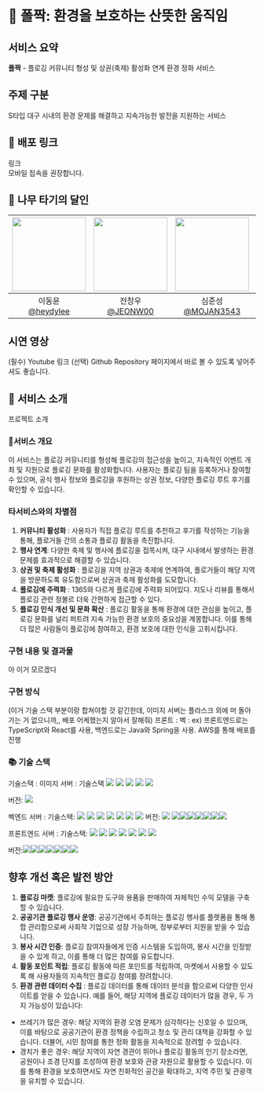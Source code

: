 # 🐸 폴짝: 환경을 보호하는 산뜻한 움직임
## 서비스 요약
**폴짝** - 플로깅 커뮤니티 형성 및 상권(축제) 활성화 연계 환경 정화 서비스

## 주제 구분 
S타입 대구 시내의 환경 문제를 해결하고 지속가능한 발전을 지원하는 서비스 

## 📱 배포 링크
링크  
모바일 접속을 권장합니다.

## 🌲 나무 타기의 달인
|<img src="https://avatars.githubusercontent.com/u/174276728?v=4" width="150" height="150"/>|<img src="https://avatars.githubusercontent.com/u/130034324?v=4" width="150" height="150"/>|<img src="https://avatars.githubusercontent.com/u/71973291?v=4" width="150" height="150"/>|<img src="https://avatars.githubusercontent.com/u/172799476?v=4" width="150" height="150"/>|
|:-:|:-:|:-:|:-:|
|이동윤<br/>[@heydylee](https://github.com/heydylee)|전창우<br/>[@JEONW00](https://github.com/JEONW00)|심준성<br/>[@MOJAN3543](https://github.com/MOJAN3543)|윤강훈<br/>[@YoonGangHoon](https://github.com/YoonGangHoon)|

## 시연 영상
(필수) Youtube 링크
(선택) Github Repository 페이지에서 바로 볼 수 있도록 넣어주셔도 좋습니다.


## 💬 서비스 소개
프로젝트 소개
### 🔧서비스 개요
이 서비스는 플로깅 커뮤니티를 형성해 플로깅의 접근성을 높이고, 지속적인 이벤트 개최 및 지원으로 플로깅 문화를 활성화합니다. 사용자는 플로깅 팀을 등록하거나 참여할 수 있으며, 공식 행사 정보와 플로깅을 후원하는 상권 정보, 다양한 플로깅 루트 후기를 확인할 수 있습니다.

### 타서비스와의 차별점
1. **커뮤니티 활성화** : 사용자가 직접 플로깅 루트를 추천하고 후기를 작성하는 기능을 통해, 플로거들 간의 소통과 플로깅 활동을 촉진합니다.
2. **행사 연계**: 다양한 축제 및 행사에 플로깅을 접목시켜, 대구 시내에서 발생하는 환경 문제를 효과적으로 해결할 수 있습니다.
3. **상권 및 축제 활성화** : 플로깅을 지역 상권과 축제에 연계하여, 플로거들이 해당 지역을 방문하도록 유도함으로써 상권과 축제 활성화를 도모합니다.
4. **플로깅에 주력화** : 1365와 다르게 플로깅에 주력화 되어있다. 지도나 리뷰를 통해서 플로깅 관련 정볼르 더욱 간편하게 접근할 수 있다.
5. **플로깅 인식 개선 및 문화 확산** : 플로깅 활동을 통해 환경에 대한 관심을 높이고, 플로깅 문화를 널리 퍼트려 지속 가능한 환경 보호의 중요성을 계몽합니다. 이를 통해 더 많은 사람들이 플로깅에 참여하고, 환경 보호에 대한 인식을 고취시킵니다.

### 구현 내용 및 결과물
아 이거 모르겠다

### 구현 방식
(이거 기술 스택 부분이랑 합쳐야할 것 같긴한데, 이미지 서버는 플라스크 외에 머 돌아가는 거 없으니까,, 배포 어케했는지 알아서 잘해줘)
프론트 : 
벡 : 
ex) 프론트엔드로는 TypeScript와 React를 사용, 백엔드로는 Java와 Spring을 사용. AWS를 통해 배포를 진행

### 📚 기술 스택
기술스택 : 
이미지 서버 :
기술스택
<img src="https://img.shields.io/badge/Python-3776AB?style=for-the-badge&logo=Python&logoColor=white"/> <img src="https://img.shields.io/badge/Flask-000000?style=for-the-badge&logo=Flask&logoColor=white"/> <img src="https://img.shields.io/badge/githubactions-2088FF?style=for-the-badge&logo=githubactions&logoColor=white"/> <img src="https://img.shields.io/badge/Docker-2496ED?style=for-the-badge&logo=Docker&logoColor=white"/> <img src="https://img.shields.io/badge/styledcomponents-DB7093?style=for-the-badge&logo=nginx&logoColor=white"/>

버전: <img src="https://img.shields.io/badge/Flask-2.5.1-blue"/>


벡엔드 서버 : 
기술스택: <img src="https://img.shields.io/badge/react-61DAFB?style=for-the-badge&logo=react&logoColor=white"/> <img src="https://img.shields.io/badge/javascript-F7DF1E?style=for-the-badge&logo=javascript&logoColor=white"/> <img src="https://img.shields.io/badge/vite-646CFF?style=for-the-badge&logo=vite&logoColor=white"/> <img src="https://img.shields.io/badge/Docker-2496ED?style=for-the-badge&logo=Docker&logoColor=white"/> <img src="https://img.shields.io/badge/nginx-009639?style=for-the-badge&logo=nginx&logoColor=white"/> <img src="https://img.shields.io/badge/styledcomponents-DB7093?style=for-the-badge&logo=nginx&logoColor=white"/> <img src="https://img.shields.io/badge/githubactions-2088FF?style=for-the-badge&logo=githubactions&logoColor=white"/>
버전: <img src="https://img.shields.io/badge/Flask-2.3.2-blue"/> <img src="https://img.shields.io/badge/flask--restx-1.3.0-blue"/><img src="https://img.shields.io/badge/Flask--Migrate-4.0.7-blue"/><img src="https://img.shields.io/badge/flask__cors-5.0.0-blue"/><img src="https://img.shields.io/badge/Flask--SQLAlchemy-3.1.1-white"/><img src="https://img.shields.io/badge/SQLAlchemy-2.0.31-white"/><img src="https://img.shields.io/badge/requests-2.32.3-yellow"/><img src="https://img.shields.io/badge/Werkzeug-3.0.1-yellow"/>

프론트엔드 서버 : 
기술스택: <img src="https://img.shields.io/badge/react-61DAFB?style=for-the-badge&logo=react&logoColor=white"/> <img src="https://img.shields.io/badge/javascript-F7DF1E?style=for-the-badge&logo=javascript&logoColor=white"/> <img src="https://img.shields.io/badge/vite-646CFF?style=for-the-badge&logo=vite&logoColor=white"/> <img src="https://img.shields.io/badge/Docker-2496ED?style=for-the-badge&logo=Docker&logoColor=white"/> <img src="https://img.shields.io/badge/nginx-009639?style=for-the-badge&logo=nginx&logoColor=white"/> <img src="https://img.shields.io/badge/styledcomponents-DB7093?style=for-the-badge&logo=nginx&logoColor=white"/> <img src="https://img.shields.io/badge/githubactions-2088FF?style=for-the-badge&logo=githubactions&logoColor=white"/>

버전:<img src="https://img.shields.io/badge/axios-1.7.7-orange"/><img src="https://img.shields.io/badge/react-18.3.1-blue"/><img src="https://img.shields.io/badge/react--dom-18.3.1-blue"/><img src="https://img.shields.io/badge/react--icons-5.3.0-blue"/><img src="https://img.shields.io/badge/react--router--dom-6.26.2-blue"/><img src="https://img.shields.io/badge/styled--components-6.1.13-pink"/><img src="https://img.shields.io/badge/vite-6.1.13-violet"/>



## 향후 개선 혹은 발전 방안
1. **플로깅 마켓**: 플로깅에 필요한 도구와 용품을 판매하여 자체적인 수익 모델을 구축할 수 있습니다.
2. **공공기관 플로깅 행사 운영**: 공공기관에서 주최하는 플로깅 행사를 플랫폼을 통해 통합 관리함으로써 사회적 기업으로 성장 가능하며, 정부로부터 지원을 받을 수 있습니다.
3. **봉사 시간 인증**: 플로깅 참여자들에게 인증 시스템을 도입하여, 봉사 시간을 인정받을 수 있게 하고, 이를 통해 더 많은 참여를 유도합니다.
4. **활동 포인트 적립**: 플로깅 활동에 따른 포인트를 적립하여, 마켓에서 사용할 수 있도록 해 사용자들의 지속적인 플로깅 참여를 장려합니다.
5. **환경 관련 데이터 수집** : 플로깅 데이터를 통해 데이터 분석을 함으로써 다양한 인사이트를 얻을 수 있습니다. 예를 들어, 해당 지역에 플로깅 데이터가 많을 경우, 두 가지 가능성이 있습니다:
 - 쓰레기가 많은 경우: 해당 지역의 환경 오염 문제가 심각하다는 신호일 수 있으며, 이를 바탕으로 공공기관이 환경 정책을 수립하고 청소 및 관리 대책을 강화할 수 있습니다. 더불어, 시민 참여를 통한 정화 활동을 지속적으로 장려할 수 있습니다.
 - 경치가 좋은 경우: 해당 지역이 자연 경관이 뛰어나 플로깅 활동의 인기 장소라면, 공원이나 조경 단지를 조성하여 환경 보호와 관광 자원으로 활용할 수 있습니다. 이를 통해 환경을 보호하면서도 자연 친화적인 공간을 확대하고, 지역 주민 및 관광객을 유치할 수 있습니다.
